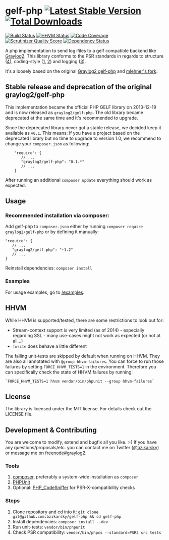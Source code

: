gelf-php [![Latest Stable Version](https://img.shields.io/packagist/v/graylog2/gelf-php.svg?style=flat-square)](https://packagist.org/packages/graylog2/gelf-php) [![Total Downloads](https://img.shields.io/packagist/dt/graylog2/gelf-php.svg?style=flat-square)](https://packagist.org/packages/graylog2/gelf-php) 
========
[![Build Status](https://img.shields.io/travis/bzikarsky/gelf-php.svg?style=flat-square)](https://travis-ci.org/bzikarsky/gelf-php)
[![HHVM Status](https://img.shields.io/hhvm/graylog2/gelf-php.svg?style=flat-square)](http://hhvm.h4cc.de/package/graylog2/gelf-php)
[![Code Coverage](https://img.shields.io/scrutinizer/coverage/g/bzikarsky/gelf-php.svg?style=flat-square)](https://scrutinizer-ci.com/g/bzikarsky/gelf-php/)
[![Scrutinizer Quality Score](https://img.shields.io/scrutinizer/g/bzikarsky/gelf-php.svg?style=flat-square)](https://scrutinizer-ci.com/g/bzikarsky/gelf-php/)
[![Dependency Status](https://img.shields.io/versioneye/d/php/graylog2:gelf-php.svg?style=flat-square)](https://www.versioneye.com/user/projects/52591e23632bac78d0000047)


A php implementation to send log-files to a gelf compatible backend like [Graylog2](http://graylog2.org/).
This library conforms to the PSR standards in regards to structure ([4](http://www.php-fig.org/psr/psr-4/)),
coding-style ([1](https://github.com/php-fig/fig-standards/blob/master/accepted/PSR-1-basic-coding-standard.md),
[2](https://github.com/php-fig/fig-standards/blob/master/accepted/PSR-2-coding-style-guide.md))
and logging ([3](https://github.com/php-fig/fig-standards/blob/master/accepted/PSR-3-logger-interface.md)).

It's a loosely based on the original [Graylog2 gelf-php](https://github.com/Graylog2/gelf-php)
and [mlehner's fork](https://github.com/mlehner/gelf-php).

Stable release and deprecation of the original graylog2/gelf-php
----------------------------------------------------------------

This implementation became the official PHP GELF library on 2013-12-19 and is now released as `graylog2/gelf-php`.
The old library became deprecated at the same time and it's recommended to upgrade.

Since the deprecated library never got a stable release, we decided keep it available as `v0.1`. This means:
If you have a project based on the deprecated library but no time to upgrade to version 1.0, we recommend to change your
`composer.json` as following:

        "require": {
           // ...
           "graylog2/gelf-php": "0.1.*"
           // ...
        }

After running an additional `composer update` everything should work as expected.

Usage
-----

### Recommended installation via composer:

Add gelf-php to `composer.json` either by running `composer require graylog2/gelf-php` or by defining it manually:

    "require": {
       // ...
       "graylog2/gelf-php": "~1.2"
       // ...
    }

Reinstall dependencies: `composer install`

### Examples

For usage examples, go to [/examples](https://github.com/bzikarsky/gelf-php/tree/master/examples).

HHVM
----

While HHVM is supported/tested, there are some restrictions to look out for:
- Stream-context support is very limited (as of 2014) - especially regarding SSL - many use-cases might not work as expected (or not at all...)
- `fwrite` does behave a little different

The failing unit-tests are skipped by default when running on HHVM. They are also all annotated with `@group hhvm-failures`.
You can force to run those failures by setting `FORCE_HHVM_TESTS=1` in the environment. Therefore you can specifically check
the state of HHVM failures by running:

    `FORCE_HHVM_TESTS=1 hhvm vendor/bin/phpunit --group hhvm-failures`


License
-------

The library is licensed under the MIT license. For details check out the LICENSE file.


Development & Contributing
--------------------------

You are welcome to modify, extend and bugfix all you like. :-)
If you have any questions/proposals/etc. you can contact me on Twitter ([@bzikarsky](https://twitter.com/bzikarsky)) or message me on [freenode#graylog2](irc://irc.freenode.net#graylog2).

### Tools
1. [composer](http://getcomposer.org), preferably a system-wide installation as `composer`
2. [PHPUnit](http://phpunit.de/manual/current/en/installation.html)
3. Optional: [PHP_CodeSniffer](https://github.com/squizlabs/PHP_CodeSniffer) for PSR-X-compatibility checks

### Steps
1. Clone repository and cd into it: `git clone git@github.com:bzikarsky/gelf-php && cd gelf-php`
2. Install dependencies: `composer install --dev`
3. Run unit-tests: `vendor/bin/phpunit`
4. Check PSR compatibility: `vendor/bin/phpcs --standard=PSR2 src tests`
